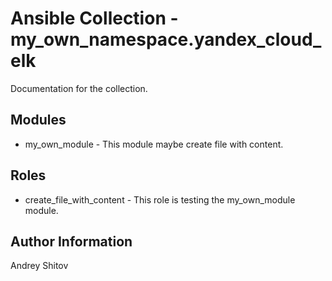 # Ansible Collection - my_own_namespace.yandex_cloud_elk

Documentation for the collection.

## Modules
* my_own_module - This module maybe create file with content.

## Roles
* create_file_with_content - This role is testing the my_own_module module.

## Author Information
Andrey Shitov